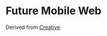 # Future Mobile Web

Derived from [Creative](http://startbootstrap.com/template-overviews/creative/).
